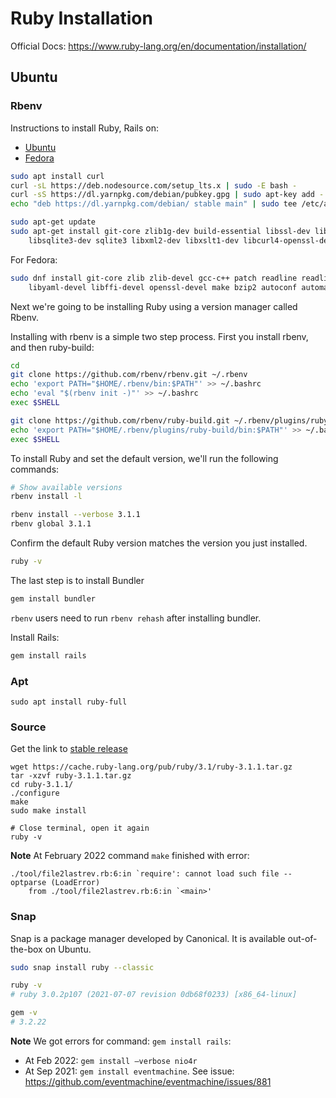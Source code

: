 # Ruby Installation

Official Docs: https://www.ruby-lang.org/en/documentation/installation/

## Ubuntu

### Rbenv

Instructions to install Ruby, Rails on:
- [Ubuntu](https://gorails.com/setup/ubuntu/21.04)
- [Fedora](https://developer.fedoraproject.org/tech/languages/ruby/ruby-installation.html)

```bash
sudo apt install curl
curl -sL https://deb.nodesource.com/setup_lts.x | sudo -E bash -
curl -sS https://dl.yarnpkg.com/debian/pubkey.gpg | sudo apt-key add -
echo "deb https://dl.yarnpkg.com/debian/ stable main" | sudo tee /etc/apt/sources.list.d/yarn.list

sudo apt-get update
sudo apt-get install git-core zlib1g-dev build-essential libssl-dev libreadline-dev libyaml-dev \
	libsqlite3-dev sqlite3 libxml2-dev libxslt1-dev libcurl4-openssl-dev software-properties-common libffi-dev nodejs yarn
```

For Fedora:

```bash
sudo dnf install git-core zlib zlib-devel gcc-c++ patch readline readline-devel \
	libyaml-devel libffi-devel openssl-devel make bzip2 autoconf automake libtool bison curl sqlite-devel
```

Next we're going to be installing Ruby using a version manager called Rbenv.

Installing with rbenv is a simple two step process. First you install rbenv, and then ruby-build:

```bash
cd
git clone https://github.com/rbenv/rbenv.git ~/.rbenv
echo 'export PATH="$HOME/.rbenv/bin:$PATH"' >> ~/.bashrc
echo 'eval "$(rbenv init -)"' >> ~/.bashrc
exec $SHELL

git clone https://github.com/rbenv/ruby-build.git ~/.rbenv/plugins/ruby-build
echo 'export PATH="$HOME/.rbenv/plugins/ruby-build/bin:$PATH"' >> ~/.bashrc
exec $SHELL
```
To install Ruby and set the default version, we'll run the following commands:

```bash
# Show available versions
rbenv install -l

rbenv install --verbose 3.1.1
rbenv global 3.1.1
```

Confirm the default Ruby version matches the version you just installed.

```bash
ruby -v
```

The last step is to install Bundler

```bash
gem install bundler
```

`rbenv` users need to run `rbenv rehash` after installing bundler.

Install Rails:

```bash
gem install rails
```

### Apt

```
sudo apt install ruby-full
```

### Source

Get the link to [stable release](https://www.ruby-lang.org/en/downloads/)

```
wget https://cache.ruby-lang.org/pub/ruby/3.1/ruby-3.1.1.tar.gz
tar -xzvf ruby-3.1.1.tar.gz
cd ruby-3.1.1/
./configure
make
sudo make install

# Close terminal, open it again
ruby -v
```

**Note** At February 2022 command `make` finished with error:

```
./tool/file2lastrev.rb:6:in `require': cannot load such file -- optparse (LoadError)
	from ./tool/file2lastrev.rb:6:in `<main>'
```

### Snap

Snap is a package manager developed by Canonical. It is available out-of-the-box on Ubuntu.

```bash
sudo snap install ruby --classic

ruby -v
# ruby 3.0.2p107 (2021-07-07 revision 0db68f0233) [x86_64-linux]

gem -v
# 3.2.22
```

**Note** We got errors for command: `gem install rails`:
- At Feb 2022: `gem install –verbose nio4r`
- At Sep 2021: `gem install eventmachine`. See issue: https://github.com/eventmachine/eventmachine/issues/881
